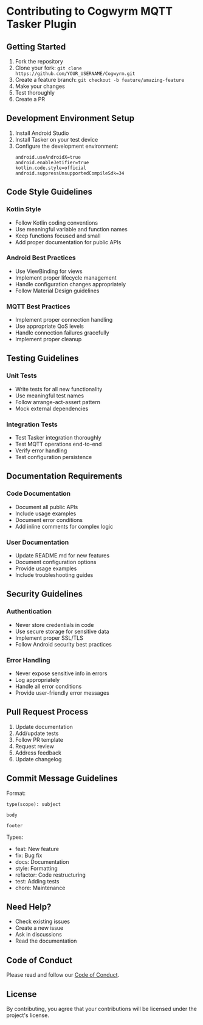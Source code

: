 # Contributing to Cogwyrm MQTT Tasker Plugin

## Getting Started

1. Fork the repository
2. Clone your fork: `git clone https://github.com/YOUR_USERNAME/Cogwyrm.git`
3. Create a feature branch: `git checkout -b feature/amazing-feature`
4. Make your changes
5. Test thoroughly
6. Create a PR

## Development Environment Setup

1. Install Android Studio
2. Install Tasker on your test device
3. Configure the development environment:
   ```properties
   android.useAndroidX=true
   android.enableJetifier=true
   kotlin.code.style=official
   android.suppressUnsupportedCompileSdk=34
   ```

## Code Style Guidelines

### Kotlin Style
- Follow Kotlin coding conventions
- Use meaningful variable and function names
- Keep functions focused and small
- Add proper documentation for public APIs

### Android Best Practices
- Use ViewBinding for views
- Implement proper lifecycle management
- Handle configuration changes appropriately
- Follow Material Design guidelines

### MQTT Best Practices
- Implement proper connection handling
- Use appropriate QoS levels
- Handle connection failures gracefully
- Implement proper cleanup

## Testing Guidelines

### Unit Tests
- Write tests for all new functionality
- Use meaningful test names
- Follow arrange-act-assert pattern
- Mock external dependencies

### Integration Tests
- Test Tasker integration thoroughly
- Test MQTT operations end-to-end
- Verify error handling
- Test configuration persistence

## Documentation Requirements

### Code Documentation
- Document all public APIs
- Include usage examples
- Document error conditions
- Add inline comments for complex logic

### User Documentation
- Update README.md for new features
- Document configuration options
- Provide usage examples
- Include troubleshooting guides

## Security Guidelines

### Authentication
- Never store credentials in code
- Use secure storage for sensitive data
- Implement proper SSL/TLS
- Follow Android security best practices

### Error Handling
- Never expose sensitive info in errors
- Log appropriately
- Handle all error conditions
- Provide user-friendly error messages

## Pull Request Process

1. Update documentation
2. Add/update tests
3. Follow PR template
4. Request review
5. Address feedback
6. Update changelog

## Commit Message Guidelines

Format:
```
type(scope): subject

body

footer
```

Types:
- feat: New feature
- fix: Bug fix
- docs: Documentation
- style: Formatting
- refactor: Code restructuring
- test: Adding tests
- chore: Maintenance

## Need Help?

- Check existing issues
- Create a new issue
- Ask in discussions
- Read the documentation

## Code of Conduct

Please read and follow our [Code of Conduct](CODE_OF_CONDUCT.md).

## License

By contributing, you agree that your contributions will be licensed under the project's license. 
